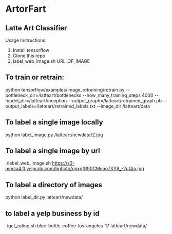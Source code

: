 # ArtorFart

## Latte Art Classifier

Usage Instructions:

1. Install tensorflow
2. Clone this repo
3. label_web_image.sh URL_OF_IMAGE


## To train or retrain:

python tensorflow/examples/image_retraining/retrain.py --bottleneck_dir=/latteart/bottlenecks --how_many_training_steps 4000 --model_dir=/latteart/inception --output_graph=/latteart/retrained_graph.pb --output_labels=/latteart/retrained_labels.txt --image_dir /latteart/data

## To label a single image locally

python label_image.py /latteart/newdata/Z.jpg

## To label a single image by url

./label_web_image.sh https://s3-media4.fl.yelpcdn.com/bphoto/opxgfR90CMeao7XY8_-2uQ/o.jpg

## To label a directory of images

python label_dir.py latteart/newdata/

## to label a yelp business by id

./get_rating.sh blue-bottle-coffee-los-angeles-17 latteart/newdata/

